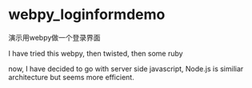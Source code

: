 webpy_loginformdemo
===================

演示用webpy做一个登录界面


I have tried this webpy, then twisted, then some ruby 

now, I have decided to go with server side javascript, Node.js is similiar architecture but seems more efficient.
